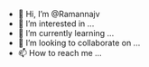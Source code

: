 - 👋 Hi, I’m @Ramannajv
- 👀 I’m interested in ...
- 🌱 I’m currently learning ...
- 💞️ I’m looking to collaborate on ...
- 📫 How to reach me ...

<!---
Ramannajv/Ramannajv is a ✨ special ✨ repository because its `README.md` (this file) appears on your GitHub profile.
You can click the Preview link to take a look at your changes.
--->
